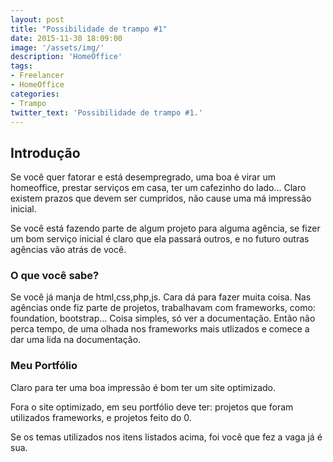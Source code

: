 ```yaml
---
layout: post
title: "Possibilidade de trampo #1"
date: 2015-11-30 18:09:00
image: '/assets/img/'
description: 'HomeOffice'
tags:
- Freelancer
- HomeOffice
categories:
- Trampo
twitter_text: 'Possibilidade de trampo #1.'
---
```


## Introdução

Se você quer fatorar e está desempregrado, uma boa é virar um homeoffice, prestar serviços em casa, ter um cafezinho do lado...
Claro existem prazos que devem ser cumpridos, não cause uma má impressão inicial. 

Se você está fazendo parte de algum projeto para alguma agência, se fizer um bom serviço inicial é claro que ela passará outros,
e no futuro outras agências vão atrás de você.

### O que você sabe?

Se você já manja de html,css,php,js. Cara dá para fazer muita coisa. Nas agências onde fiz parte de projetos, trabalhavam 
com frameworks, como: foundation, bootstrap... Coisa simples, só ver a documentação.
Então não perca tempo, de uma olhada nos frameworks mais utlizados e comece a dar uma lida na documentação.

### Meu Portfólio

Claro para ter uma boa impressão é bom ter um site optimizado.

Fora o site optimizado, em seu portfólio deve ter: projetos que foram utilizados frameworks, e projetos feito do 0.

Se os temas utilizados nos itens listados acima, foi você que fez a vaga já é sua.

